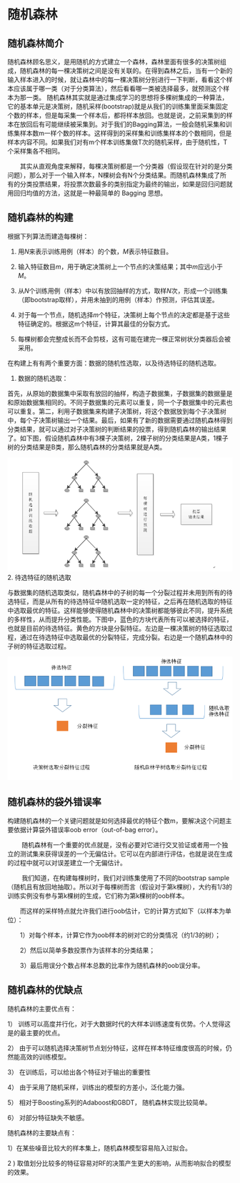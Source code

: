 # 随机森林

## 随机森林简介

​	随机森林顾名思义，是用随机的方式建立一个森林，森林里面有很多的决策树组成，随机森林的每一棵决策树之间是没有关联的。在得到森林之后，当有一个新的输入样本进入的时候，就让森林中的每一棵决策树分别进行一下判断，看看这个样本应该属于哪一类（对于分类算法），然后看看哪一类被选择最多，就预测这个样本为那一类。 随机森林其实就是通过集成学习的思想将多棵树集成的一种算法，它的基本单元是决策树，随机采样(bootstrap)就是从我们的训练集里面采集固定个数的样本，但是每采集一个样本后，都将样本放回。也就是说，之前采集到的样本在放回后有可能继续被采集到。对于我们的Bagging算法，一般会随机采集和训练集样本数m一样个数的样本。这样得到的采样集和训练集样本的个数相同，但是样本内容不同。如果我们对有m个样本训练集做T次的随机采样，由于随机性，T个采样集各不相同。 

　　其实从直观角度来解释，每棵决策树都是一个分类器（假设现在针对的是分类问题），那么对于一个输入样本，N棵树会有N个分类结果。而随机森林集成了所有的分类投票结果，将投票次数最多的类别指定为最终的输出，如果是回归问题就用回归均值的方法，这就是一种最简单的 Bagging 思想。

## 随机森林的构建

根据下列算法而建造每棵树：

1. 用*N*来表示训练用例（样本）的个数，*M*表示特征数目。

2. 输入特征数目*m*，用于确定决策树上一个节点的决策结果；其中*m*应远小于*M*。

3. 从*N*个训练用例（样本）中以有放回抽样的方式，取样*N*次，形成一个训练集（即bootstrap取样），并用未抽到的用例（样本）作预测，评估其误差。

4. 对于每一个节点，随机选择*m*个特征，决策树上每个节点的决定都是基于这些特征确定的。根据这m个特征，计算其最佳的分裂方式。

5. 每棵树都会完整成长而不会剪枝，这有可能在建完一棵正常树状分类器后会被采用。

在构建上有有两个重要方面：数据的随机性选取，以及待选特征的随机选取。

1. 数据的随机选取：

​        首先，从原始的数据集中采取有放回的抽样，构造子数据集，子数据集的数据量是和原始数据集相同的。不同子数据集的元素可以重复，同一个子数据集中的元素也可以重复。第二，利用子数据集来构建子决策树，将这个数据放到每个子决策树中，每个子决策树输出一个结果。最后，如果有了新的数据需要通过随机森林得到分类结果，就可以通过对子决策树的判断结果的投票，得到随机森林的输出结果了。如下图，假设随机森林中有3棵子决策树，2棵子树的分类结果是A类，1棵子树的分类结果是B类，那么随机森林的分类结果就是A类。

![202-ml-basics-03-03-RF](202-ml-basics-03/202-ml-basics-03-01-RF.png)
2. 待选特征的随机选取

​        与数据集的随机选取类似，随机森林中的子树的每一个分裂过程并未用到所有的待选特征，而是从所有的待选特征中随机选取一定的特征，之后再在随机选取的特征中选取最优的特征。这样能够使得随机森林中的决策树都能够彼此不同，提升系统的多样性，从而提升分类性能。下图中，蓝色的方块代表所有可以被选择的特征，也就是目前的待选特征。黄色的方块是分裂特征。左边是一棵决策树的特征选取过程，通过在待选特征中选取最优的分裂特征，完成分裂。右边是一个随机森林中的子树的特征选取过程。

![202-ml-basics-03-04-RF](202-ml-basics-03/202-ml-basics-03-02-RF.png)

## 随机森林的袋外错误率

​	构建随机森林的一个关键问题就是如何选择最优的特征个数m，要解决这个问题主要依据计算袋外错误率oob error（out-of-bag error）。

　　 随机森林有一个重要的优点就是，没有必要对它进行交叉验证或者用一个独立的测试集来获得误差的一个无偏估计。它可以在内部进行评估，也就是说在生成的过程中就可以对误差建立一个无偏估计。

　　 我们知道，在构建每棵树时，我们对训练集使用了不同的bootstrap sample（随机且有放回地抽取）。所以对于每棵树而言（假设对于第k棵树），大约有1/3的训练实例没有参与第k棵树的生成，它们称为第k棵树的oob样本。

　　而这样的采样特点就允许我们进行oob估计，它的计算方式如下（以样本为单位）：

　　1）对每个样本，计算它作为oob样本的树对它的分类情况（约1/3的树）；

　　2）然后以简单多数投票作为该样本的分类结果；

　　3）最后用误分个数占样本总数的比率作为随机森林的oob误分率。

## 随机森林的优缺点

随机森林的主要优点有：

1） 训练可以高度并行化，对于大数据时代的大样本训练速度有优势。个人觉得这是的最主要的优点。

2） 由于可以随机选择决策树节点划分特征，这样在样本特征维度很高的时候，仍然能高效的训练模型。

3） 在训练后，可以给出各个特征对于输出的重要性

4） 由于采用了随机采样，训练出的模型的方差小，泛化能力强。

5） 相对于Boosting系列的Adaboost和GBDT， 随机森林实现比较简单。

6） 对部分特征缺失不敏感。

随机森林的主要缺点有：

1）在某些噪音比较大的样本集上，随机森林模型容易陷入过拟合。

2 )  取值划分比较多的特征容易对RF的决策产生更大的影响，从而影响拟合的模型的效果。